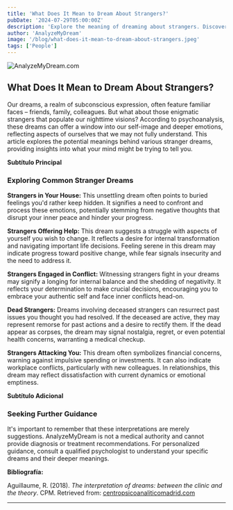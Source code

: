 ```yaml
---
title: 'What Does It Mean to Dream About Strangers?'
pubDate: '2024-07-29T05:00:00Z'
description: 'Explore the meaning of dreaming about strangers. Discover how these dreams reflect aspects of your own being and what signals they may be sending you.'
author: 'AnalyzeMyDream'
image: '/blog/what-does-it-mean-to-dream-about-strangers.jpeg'
tags: ['People']
---
```


![AnalyzeMyDream.com](/blog/what-does-it-mean-to-dream-about-strangers.jpeg)

## What Does It Mean to Dream About Strangers?

Our dreams, a realm of subconscious expression, often feature familiar faces – friends, family, colleagues. But what about those enigmatic strangers that populate our nighttime visions? According to psychoanalysis, these dreams can offer a window into our self-image and deeper emotions, reflecting aspects of ourselves that we may not fully understand. This article explores the potential meanings behind various stranger dreams, providing insights into what your mind might be trying to tell you.

**Subtítulo Principal**

### Exploring Common Stranger Dreams

**Strangers in Your House:** This unsettling dream often points to buried feelings you'd rather keep hidden. It signifies a need to confront and process these emotions, potentially stemming from negative thoughts that disrupt your inner peace and hinder your progress.  

**Strangers Offering Help:** This dream suggests a struggle with aspects of yourself you wish to change. It reflects a desire for internal transformation and navigating important life decisions. Feeling serene in this dream may indicate progress toward positive change, while fear signals insecurity and the need to address it.

**Strangers Engaged in Conflict:** Witnessing strangers fight in your dreams may signify a longing for internal balance and the shedding of negativity. It reflects your determination to make crucial decisions, encouraging you to embrace your authentic self and face inner conflicts head-on.

**Dead Strangers:** Dreams involving deceased strangers can resurrect past issues you thought you had resolved. If the deceased are active, they may represent remorse for past actions and a desire to rectify them. If the dead appear as corpses, the dream may signal nostalgia, regret, or even potential health concerns, warranting a medical checkup. 

**Strangers Attacking You:** This dream often symbolizes financial concerns, warning against impulsive spending or investments. It can also indicate workplace conflicts, particularly with new colleagues. In relationships, this dream may reflect dissatisfaction with current dynamics or emotional emptiness. 

**Subtítulo Adicional**

### Seeking Further Guidance

It's important to remember that these interpretations are merely suggestions. AnalyzeMyDream is not a medical authority and cannot provide diagnosis or treatment recommendations.  For personalized guidance, consult a qualified psychologist to understand your specific dreams and their deeper meanings.

**Bibliografía:**

Aguillaume, R. (2018). *The interpretation of dreams: between the clinic and the theory*. CPM. Retrieved from: [centropsicoanaliticomadrid.com](https://www.centropsicoanaliticomadrid.com/publicaciones/revista/numero-15/la-interpretacion-de-los-suenos-entre-la-clinica-y-la-teoria/)

---